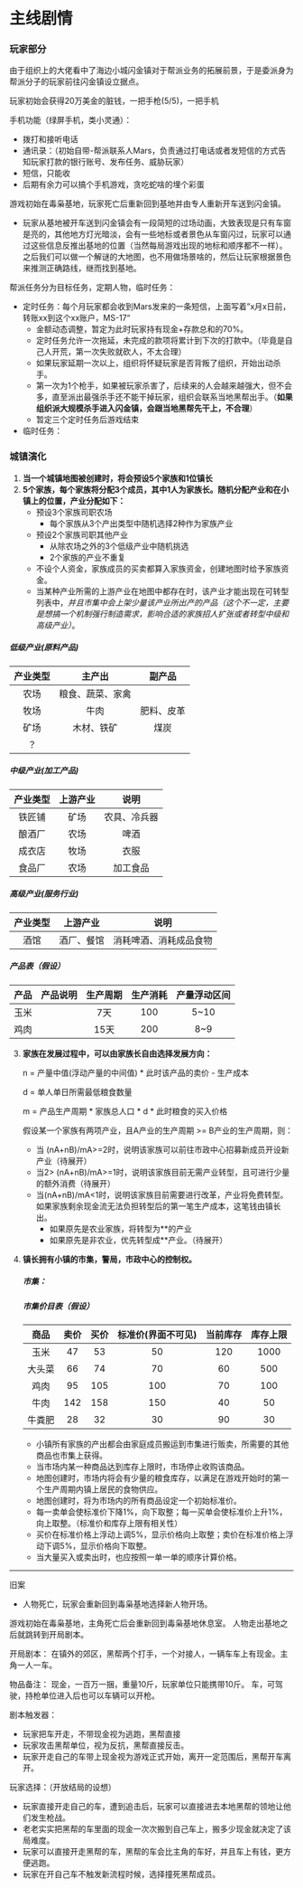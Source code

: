 # 主线剧情

### 玩家部分

由于组织上的大佬看中了海边小城闪金镇对于帮派业务的拓展前景，于是委派身为帮派分子的玩家前往闪金镇设立据点。

玩家初始会获得20万美金的脏钱，一把手枪(5/5)，一把手机

   手机功能（绿屏手机，类小灵通）：

- 拨打和接听电话
- 通讯录：（初始自带-帮派联系人Mars，负责通过打电话或者发短信的方式告知玩家打款的银行账号、发布任务、威胁玩家）
- 短信，只能收
- 后期有余力可以搞个手机游戏，贪吃蛇啥的埋个彩蛋

游戏初始在毒枭基地，玩家死亡后重新回到基地并由专人重新开车送到闪金镇。

- 玩家从基地被开车送到闪金镇会有一段简短的过场动画，大致表现是只有车窗是亮的，其他地方灯光暗淡，会有一些地标或者景色从车窗闪过，玩家可以通过这些信息反推出基地的位置（当然每局游戏出现的地标和顺序都不一样）。之后我们可以做一个解谜的大地图，也不用做场景啥的，然后让玩家根据景色来推测正确路线，继而找到基地。

帮派任务分为目标任务，定期人物，临时任务：

- 定时任务：每个月玩家都会收到Mars发来的一条短信，上面写着”x月x日前，转账xx到这个xx账户，MS-17“
    - 金额动态调整，暂定为此时玩家持有现金+存款总和的70%。
    - 定时任务允许一次拖延，未完成的款项将累计到下次的打款中。（毕竟是自己人开荒，第一次失败就砍人，不太合理）
    - 如果玩家延期一次以上，组织将怀疑玩家是否背叛了组织，开始出动杀手。
    - 第一次为1个枪手，如果被玩家杀害了，后续来的人会越来越强大，但不会多，直至派出最强杀手还不能干掉玩家，组织会联系当地黑帮出手。（**如果组织派大规模杀手进入闪金镇，会跟当地黑帮先干上，不合理**）
    - 暂定三个定时任务后游戏结束
- 临时任务：



### 城镇演化

1. **当一个城镇地图被创建时，将会预设5个家族和1位镇长**
2. **5个家族，每个家族将分配3个成员，其中1人为家族长。随机分配产业和在小镇上的位置，产业分配如下：**
   - 预设3个家族司职农场
     - 每个家族从3个产出类型中随机选择2种作为家族产业
   - 预设2个家族司职其他产业
     - 从除农场之外的3个低级产业中随机挑选
     - 2个家族的产业不重复
   - 不设个人资金，家族成员的买卖都算入家族资金，创建地图时给予家族资金。
   - 当某种产业所需的上游产业在地图中都存在时，该产业才能出现在可转型列表中，*并且市集中会上架少量该产业所出产的产品（这个不一定，主要是想搞一个机制强行制造需求，影响合适的家族招人扩张或者转型中级和高级产业）*。

##### 低级产业(原料产品)

| 产业类型 |      主产出      |   副产品   |
| :------: | :--------------: | :--------: |
|   农场   | 粮食、蔬菜、家禽 |            |
|   牧场   |       牛肉       | 肥料、皮革 |
|   矿场   |    木材、铁矿    |    煤炭    |
|    ？    |                  |            |

##### 中级产业(加工产品)

| 产业类型 | 上游产业 |     说明     |
| :------: | :------: | :----------: |
|  铁匠铺  |   矿场   | 农具、冷兵器 |
|  酿酒厂  |   农场   |     啤酒     |
|  成衣店  |   牧场   |     衣服     |
|  食品厂  |   农场   |   加工食品   |

##### 高级产业(服务行业)

| 产业类型 |  上游产业  |          说明          |
| :------: | :--------: | :--------------------: |
|   酒馆   | 酒厂、餐馆 | 消耗啤酒、消耗成品食物 |

##### 产品表（假设）

| 产品 | 产品说明 | 生产周期 | 生产消耗 | 产量浮动区间 |
| :--: | :------: | :------: | :------: | :----------: |
| 玉米 |          |   7天    |   100    |     5~10     |
| 鸡肉 |          |   15天   |   200    |     8~9      |

3. **家族在发展过程中，可以由家族长自由选择发展方向：**

   n = 产量中值(浮动产量的中间值) * 此时该产品的卖价 - 生产成本

   d = 单人单日所需最低粮食数量

   m = 产品生产周期 * 家族总人口 * d * 此时粮食的买入价格

   假设某一个家族有两项产业，且A产业的生产周期 >= B产业的生产周期，则：

   - 当 (nA+nB)/mA>=2时，说明该家族可以前往市政中心招募新成员开设新产业（待展开）
   - 当2> (nA+nB)/mA>=1时，说明该家族目前无需产业转型，且可进行少量的额外消费（待展开）
   - 当(nA+nB)/mA<1时，说明该家族目前需要进行改革，产业将免费转型。如果家族剩余现金流无法负担转型后的第一笔生产成本，这笔钱由镇长出。
     - 如果原先是农业家族，将转型为**的产业
     - 如果原先是非农业，优先转型成**产业。（待展开）

4. **镇长拥有小镇的市集，警局，市政中心的控制权。**

   ##### 市集：

   ##### 市集价目表（假设）

   |  商品  | 卖价 | 买价 | 标准价(界面不可见) | 当前库存 | 库存上限 |
   | :----: | :--: | :--: | :----------------: | :------: | :------: |
   |  玉米  |  47  |  53  |         50         |   120    |   1000   |
   | 大头菜 |  66  |  74  |         70         |    60    |   500    |
   |  鸡肉  |  95  | 105  |        100         |    70    |   100    |
   |  牛肉  | 142  | 158  |        150         |    40    |    50    |
   | 牛粪肥 |  28  |  32  |         30         |    90    |    30    |

   - 小镇所有家族的产出都会由家庭成员搬运到市集进行贩卖，所需要的其他商品也市集上获得。
   - 当市场内某一种商品达到库存上限时，市场停止收购该商品。
   - 地图创建时，市场内将会有少量的粮食库存，以满足在游戏开始时的第一个生产周期内镇上居民的食物供应。
   - 地图创建时，将为市场内的所有商品设定一个初始标准价。
   - 每一卖单会使标准价下降1%，向下取整；每一买单会使标准价上升1%，向上取整。（标准价和库存上限有相关性）
   - 买价在标准价格上浮动上调5%，显示价格向上取整；卖价在标准价格上浮动下调5%，显示价格向下取整。
   - 当大量买入或卖出时，也应按照一单一单的顺序计算价格。



---



旧案



- 人物死亡，玩家会重新回到毒枭基地选择新人物开场。

游戏初始在毒枭基地，主角死亡后会重新回到毒枭基地休息室。
人物走出基地之后就跳转到开局剧本。

开局剧本：
在镇外的郊区，黑帮两个打手，一个对接人，一辆车车上有现金。主角一人一车。

物品备注：
现金，一百万一捆，重量10斤，玩家单位只能携带10斤。
车，可驾驶，持枪单位进入后也可以车辆可以开枪。

剧本触发器：

- 玩家把车开走，不带现金视为逃跑，黑帮直接
- 玩家攻击黑帮单位，视为反抗，黑帮直接反击。
- 玩家开走自己的车带上现金视为游戏正式开始，离开一定范围后，黑帮开车离开。

玩家选择：（开放结局的设想）

- 玩家直接开走自己的车，遭到追击后，玩家可以直接进去本地黑帮的领地让他们发生枪战。
- 老老实实把黑帮的车里面的现金一次次搬到自己车上，搬多少现金就决定了该局难度。
- 玩家可以直接开走黑帮的车，黑帮的车会比主角的车好，并且车上有钱，更方便逃跑。
- 玩家在开自己车不触发新流程时候，选择撞死黑帮成员。